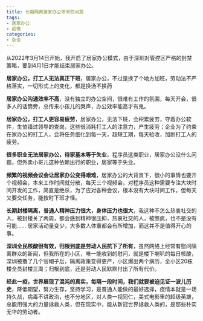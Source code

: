 ```yaml
---
title: 长期隔离居家办公带来的问题
tags: 
- 居家办公
- 疫情
categories:
- 杂谈
---
```



从2022年3月14日开始，我开启了居家办公模式，由于深圳对管控区严格的封禁策略，要到4月1日才能结束居家办公。

**居家办公，打工人无法真正下班**，居家办公，不过是换了个地方加班，劳动法不严格落实，一切形式上的变化，都是换汤不换药

**居家办公沟通效率不高**，没有独立的办公空间，很难有工作的氛围，每天开会，很多人的话筒旁，总传来小孩儿的哭声，办公效率能高才有鬼。

**居家办公，打工人更容易疲劳**，居家办公，无法下班，会积累疲劳，守着办公软件，生怕错过领导的查岗，这些很消耗打工人的注意力，产生疲劳；企业为了约束在家办公的打工人，会将任务细化到每一天，超短工期，每天验收，加剧打工人的疲劳。

**很多职业无法居家办公，待家基本等于失业**，程序员这类职业，居家办公没什么问题，但外卖小哥儿这种依赖出行的职业，居家等于失业。

**频繁的视频会议会让居家办公变得艰难**，居家办公的大背景下，很小的事情也要开个视频会，本来工作时间就分散，每天三个视频会，对程序员这种需要专注大块时间开发的工作，简直是绝杀，为了应对各种会议，根本没有大块时间工作，但每天又要交任务，能按时下班才怪。

**长期封楼隔离，普通人精神压力很大，身体压力也很大**，我这种不怎么热衷社交的人，被封楼关了两周，都会感到精神很压抑，热衷社交的人，被憋疯，也不是没有可能…… 居家活动量变少，大多数人体重都会有所增加，而这并不是值得开心的事。

**深圳全民核酸很有效，归根到底是劳动人民抗下了所有**，虽然网络上经常有慰问隔离群众的新闻，但我所在的小区，唯一能收到的慰问，就是楼下喇叭的每日核酸，深圳被撸了几个官帽子后，隔离政策变得更严，小区爆出两个病历，全小区20栋楼全员封楼三周；归根到底，还是劳动人民默默付出了所有代价。

**经此一疫，世界展现了混沌的真实，每隔一段时间，我们就要被迫见证一波儿历史**，降低期望，努力生存，坚持学习，是普通人能做的最好选择，疫情本就是一场持久战，病毒不讲政治，也不分地区，对人类一视同仁，美式电影里的超级英雄，总能用强大的力量拯救人类，但在现实中，能从新冠世界拯救人类的，是那些朴实无华的劳动者。

